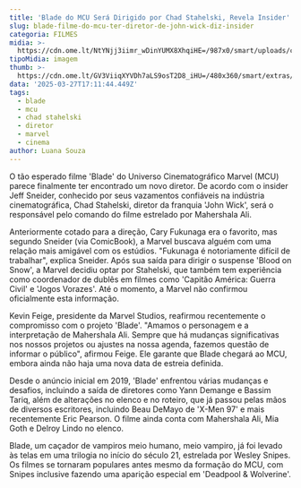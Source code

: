 ```yaml
---
title: 'Blade do MCU Será Dirigido por Chad Stahelski, Revela Insider'
slug: blade-filme-do-mcu-ter-diretor-de-john-wick-diz-insider
categoria: FILMES
midia: >-
  https://cdn.ome.lt/NtYNjj3iimr_wDinYUMX8XhqiHE=/987x0/smart/uploads/conteudo/fotos/OMELETE_CAPA_-_2025-03-27T131016.119.png
tipoMidia: imagem
thumb: >-
  https://cdn.ome.lt/GV3ViiqXYVDh7aLS9osT2D8_iHU=/480x360/smart/extras/conteudos/omelete_THUMB_-_2025-03-27T131004.485.png
data: '2025-03-27T17:11:44.449Z'
tags:
  - blade
  - mcu
  - chad stahelski
  - diretor
  - marvel
  - cinema
author: Luana Souza
---
```


O tão esperado filme 'Blade' do Universo Cinematográfico Marvel (MCU) parece finalmente ter encontrado um novo diretor. De acordo com o insider Jeff Sneider, conhecido por seus vazamentos confiáveis na indústria cinematográfica, Chad Stahelski, diretor da franquia 'John Wick', será o responsável pelo comando do filme estrelado por Mahershala Ali.

Anteriormente cotado para a direção, Cary Fukunaga era o favorito, mas segundo Sneider (via ComicBook), a Marvel buscava alguém com uma relação mais amigável com os estúdios. "Fukunaga é notoriamente difícil de trabalhar", explica Sneider. Após sua saída para dirigir o suspense 'Blood on Snow', a Marvel decidiu optar por Stahelski, que também tem experiência como coordenador de dublês em filmes como 'Capitão América: Guerra Civil' e 'Jogos Vorazes'. Até o momento, a Marvel não confirmou oficialmente esta informação.

Kevin Feige, presidente da Marvel Studios, reafirmou recentemente o compromisso com o projeto 'Blade'. "Amamos o personagem e a interpretação de Mahershala Ali. Sempre que há mudanças significativas nos nossos projetos ou ajustes na nossa agenda, fazemos questão de informar o público", afirmou Feige. Ele garante que Blade chegará ao MCU, embora ainda não haja uma nova data de estreia definida.

Desde o anúncio inicial em 2019, 'Blade' enfrentou várias mudanças e desafios, incluindo a saída de diretores como Yann Demange e Bassim Tariq, além de alterações no elenco e no roteiro, que já passou pelas mãos de diversos escritores, incluindo Beau DeMayo de 'X-Men 97' e mais recentemente Eric Pearson. O filme ainda conta com Mahershala Ali, Mia Goth e Delroy Lindo no elenco.

Blade, um caçador de vampiros meio humano, meio vampiro, já foi levado às telas em uma trilogia no início do século 21, estrelada por Wesley Snipes. Os filmes se tornaram populares antes mesmo da formação do MCU, com Snipes inclusive fazendo uma aparição especial em 'Deadpool & Wolverine'.
